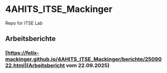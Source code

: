 # 4AHITS_ITSE_Mackinger
Repo for ITSE Lab


## Arbeitsberichte

### [https://felix-mackinger.github.io/4AHITS_ITSE_Mackinger/berichte/2509022.html](Arbeitsbericht vom 22.09.2025)
